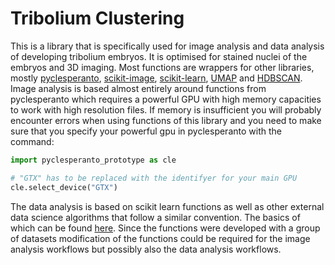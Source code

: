 # Tribolium Clustering
This is a library that is specifically used for image analysis and data analysis of developing tribolium embryos. It is optimised for stained nuclei of the embryos and 3D imaging. Most functions are wrappers for other libraries, mostly [pyclesperanto](https://clij.github.io/clij2-docs/api_intro), [scikit-image](https://scikit-image.org/), [scikit-learn](https://scikit-learn.org/stable/), [UMAP](https://umap-learn.readthedocs.io/en/latest/index.html) and [HDBSCAN](https://hdbscan.readthedocs.io/en/latest/). 
Image analysis is based almost entirely around functions from pyclesperanto which requires a powerful GPU with high memory capacities to work with high resolution files. If memory is insufficient you will probably encounter errors when using functions of this library and you need to make sure that you specify your powerful gpu in pyclesperanto with the command:

```python
import pyclesperanto_prototype as cle

# "GTX" has to be replaced with the identifyer for your main GPU
cle.select_device("GTX")
```

The data analysis is based on scikit learn functions as well as other external data science algorithms that follow a similar convention. The basics of which can be found [here](https://scikit-learn.org/stable/).
Since the functions were developed with a group of datasets modification of the functions could be required for the image analysis workflows but possibly also the data analysis workflows.
